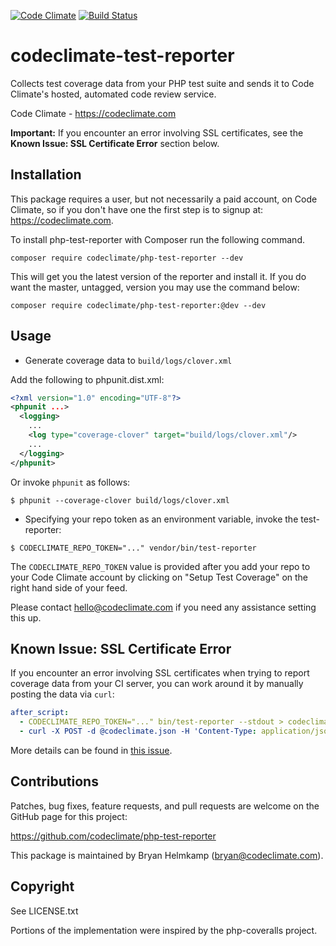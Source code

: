 [![Code Climate](https://codeclimate.com/github/codeclimate/php-test-reporter.png)](https://codeclimate.com/github/codeclimate/php-test-reporter) [![Build Status](https://travis-ci.org/codeclimate/php-test-reporter.svg?branch=master)](https://travis-ci.org/codeclimate/php-test-reporter)

# codeclimate-test-reporter

Collects test coverage data from your PHP test suite and sends it to 
Code Climate's hosted, automated code review service.

Code Climate - https://codeclimate.com

**Important:** If you encounter an error involving SSL certificates, see the **Known Issue: SSL Certificate Error** section below.

## Installation

This package requires a user, but not necessarily a paid account, on 
Code Climate, so if you don't have one the first step is to signup at: 
https://codeclimate.com.

To install php-test-reporter with Composer run the following command.

```shell
composer require codeclimate/php-test-reporter --dev
```

This will get you the latest version of the reporter and install it. If you do want the master, untagged, version you may use the command below:

```shell
composer require codeclimate/php-test-reporter:@dev --dev
```

## Usage

- Generate coverage data to `build/logs/clover.xml`

Add the following to phpunit.dist.xml:

```xml
<?xml version="1.0" encoding="UTF-8"?>
<phpunit ...>
  <logging>
    ...
    <log type="coverage-clover" target="build/logs/clover.xml"/>
    ...
  </logging>
</phpunit>
```

Or invoke `phpunit` as follows:

```
$ phpunit --coverage-clover build/logs/clover.xml
```

- Specifying your repo token as an environment variable, invoke the 
  test-reporter:

```
$ CODECLIMATE_REPO_TOKEN="..." vendor/bin/test-reporter
```

The `CODECLIMATE_REPO_TOKEN` value is provided after you add your repo 
to your Code Climate account by clicking on "Setup Test Coverage" on the 
right hand side of your feed.

Please contact hello@codeclimate.com if you need any assistance setting 
this up.

## Known Issue: SSL Certificate Error

If you encounter an error involving SSL certificates when trying to report
coverage data from your CI server, you can work around it by manually posting
the data via `curl`:

```yaml
after_script:
  - CODECLIMATE_REPO_TOKEN="..." bin/test-reporter --stdout > codeclimate.json
  - curl -X POST -d @codeclimate.json -H 'Content-Type: application/json' -H 'User-Agent: Code Climate (PHP Test Reporter v0.1.1)' https://codeclimate.com/test_reports
```

More details can be found in [this issue][issue].

[issue]: https://github.com/codeclimate/php-test-reporter/issues/3


## Contributions

Patches, bug fixes, feature requests, and pull requests are welcome on 
the GitHub page for this project:

https://github.com/codeclimate/php-test-reporter

This package is maintained by Bryan Helmkamp (bryan@codeclimate.com).

## Copyright

See LICENSE.txt

Portions of the implementation were inspired by the php-coveralls 
project.

